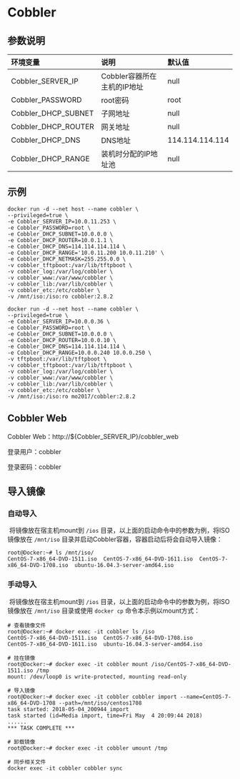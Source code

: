 # Cobbler

## 参数说明

| 环境变量 | 说明 | 默认值 |
| :- | :-- | :- |
| Cobbler_SERVER_IP | Cobbler容器所在主机的IP地址 | null |
| Cobbler_PASSWORD | root密码 | root |
| Cobbler_DHCP_SUBNET | 子网地址 | null |
| Cobbler_DHCP_ROUTER | 网关地址 | null |
| Cobbler_DHCP_DNS | DNS地址 | 114.114.114.114 |
| Cobbler_DHCP_RANGE | 装机时分配的IP地址池 | null |

## 示例

```shell
docker run -d --net host --name cobbler \
--privileged=true \
-e Cobbler_SERVER_IP=10.0.11.253 \
-e Cobbler_PASSWORD=root \
-e Cobbler_DHCP_SUBNET=10.0.0.0 \
-e Cobbler_DHCP_ROUTER=10.0.1.1 \
-e Cobbler_DHCP_DNS=114.114.114.114 \
-e Cobbler_DHCP_RANGE='10.0.11.200 10.0.11.210' \
-e Cobbler_DHCP_NETMASK=255.255.0.0 \
-v cobbler_tftpboot:/var/lib/tftpboot \
-v cobbler_log:/var/log/cobbler \
-v cobbler_www:/var/www/cobbler \
-v cobbler_lib:/var/lib/cobbler \
-v cobbler_etc:/etc/cobbler \
-v /mnt/iso:/iso:ro cobbler:2.8.2

docker run -d --net host --name cobbler \
--privileged=true \
-e Cobbler_SERVER_IP=10.0.0.36 \
-e Cobbler_PASSWORD=root \
-e Cobbler_DHCP_SUBNET=10.0.0.0 \
-e Cobbler_DHCP_ROUTER=10.0.0.10 \
-e Cobbler_DHCP_DNS=114.114.114.114 \
-e Cobbler_DHCP_RANGE=10.0.0.240 10.0.0.250 \
-v tftpboot:/var/lib/tftpboot \
-v cobbler_tftpboot:/var/lib/tftpboot \
-v cobbler_log:/var/log/cobbler \
-v cobbler_www:/var/www/cobbler \
-v cobbler_lib:/var/lib/cobbler \
-v cobbler_etc:/etc/cobbler \
-v /mnt/iso:/iso:ro mo2017/cobbler:2.8.2
```
## Cobbler Web

Cobbler Web：http://${Cobbler_SERVER_IP}/cobbler_web

登录用户：cobbler

登录密码：cobbler

## 导入镜像
### 自动导入
​        将镜像放在宿主机mount到 `/ios` 目录，以上面的启动命令中的参数为例，将ISO镜像放在 `/mnt/iso` 目录并启动Cobbler容器，容器启动后将会自动导入镜像：

```Shell
root@Docker:~# ls /mnt/iso/
CentOS-7-x86_64-DVD-1511.iso  CentOS-7-x86_64-DVD-1611.iso  CentOS-7-x86_64-DVD-1708.iso  ubuntu-16.04.3-server-amd64.iso
```

### 手动导入

​        将镜像放在宿主机mount到 `/ios` 目录，以上面的启动命令中的参数为例，将ISO镜像放在 `/mnt/iso` 目录或使用 `docker cp` 命令本示例以mount方式：

```shell
# 查看镜像文件
root@Docker:~# docker exec -it cobbler ls /iso
CentOS-7-x86_64-DVD-1511.iso  CentOS-7-x86_64-DVD-1708.iso
CentOS-7-x86_64-DVD-1611.iso  ubuntu-16.04.3-server-amd64.iso

# 挂在镜像
root@Docker:~# docker exec -it cobbler mount /iso/CentOS-7-x86_64-DVD-1511.iso /tmp
mount: /dev/loop0 is write-protected, mounting read-only

# 导入镜像
root@Docker:~# docker exec -it cobbler cobbler import --name=CentOS-7-x86_64-DVD-1708 --path=/mnt/iso/centos1708
task started: 2018-05-04_200944_import
task started (id=Media import, time=Fri May  4 20:09:44 2018)
......
*** TASK COMPLETE ***

# 卸载镜像
root@Docker:~# docker exec -it cobbler umount /tmp

# 同步相关文件
docker exec -it cobbler cobbler sync
```


